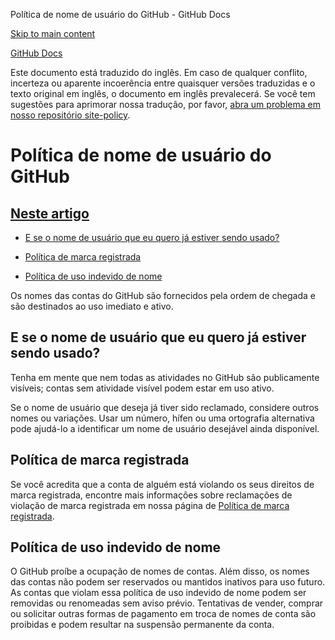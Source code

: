 Política de nome de usuário do GitHub - GitHub Docs

[Skip to main content](#main-content)

[](/pt)[GitHub Docs](/pt)

Este documento está traduzido do inglês. Em caso de qualquer conflito, incerteza ou aparente incoerência entre quaisquer versões traduzidas e o texto original em inglês, o documento em inglês prevalecerá. Se você tem sugestões para aprimorar nossa tradução, por favor, [abra um problema em nosso repositório site-policy](https://github.com/github/site-policy/issues).

Política de nome de usuário do GitHub
==========

[Neste artigo](/github/site-policy/github-username-policy#in-this-article)
----------

* [E se o nome de usuário que eu quero já estiver sendo usado?](#what-if-the-username-i-want-is-already-taken)

* [Política de marca registrada](#trademark-policy)

* [Política de uso indevido de nome](#name-squatting-policy)

Os nomes das contas do GitHub são fornecidos pela ordem de chegada e são destinados ao uso imediato e ativo.

[](#what-if-the-username-i-want-is-already-taken)E se o nome de usuário que eu quero já estiver sendo usado?
----------

Tenha em mente que nem todas as atividades no GitHub são publicamente visíveis; contas sem atividade visível podem estar em uso ativo.

Se o nome de usuário que deseja já tiver sido reclamado, considere outros nomes ou variações. Usar um número, hífen ou uma ortografia alternativa pode ajudá-lo a identificar um nome de usuário desejável ainda disponível.

[](#trademark-policy)Política de marca registrada
----------

Se você acredita que a conta de alguém está violando os seus direitos de marca registrada, encontre mais informações sobre reclamações de violação de marca registrada em nossa página de [Política de marca registrada](/pt/articles/github-trademark-policy).

[](#name-squatting-policy)Política de uso indevido de nome
----------

O GitHub proíbe a ocupação de nomes de contas. Além disso, os nomes das contas não podem ser reservados ou mantidos inativos para uso futuro. As contas que violam essa política de uso indevido de nome podem ser removidas ou renomeadas sem aviso prévio. Tentativas de vender, comprar ou solicitar outras formas de pagamento em troca de nomes de conta são proibidas e podem resultar na suspensão permanente da conta.
